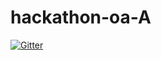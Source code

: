 # hackathon-oa-A

[![Gitter](https://badges.gitter.im/hackathon-oa-A/Lobby.svg)](https://gitter.im/hackathon-oa-A/Lobby?utm_source=badge&utm_medium=badge&utm_campaign=pr-badge&utm_content=badge)